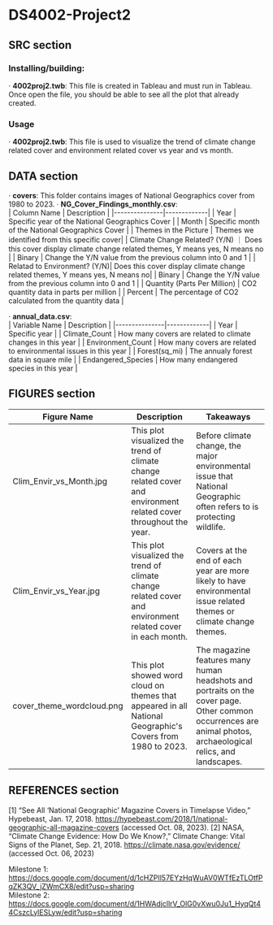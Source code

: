 # DS4002-Project2
## SRC section
### Installing/building:
· **4002proj2.twb**: This file is created in Tableau and must run in Tableau. Once open the file, you should be able to see all the plot that already created.

### Usage
· **4002proj2.twb**: This file is used to visualize the trend of climate change related cover and environment related cover vs year and vs month.

## DATA section
· **covers**: This folder contains images of National Geographics cover from 1980 to 2023.
· **NG_Cover_Findings_monthly.csv**:  
| Column Name | Description |
|---------------|-------------|
|  Year  |  Specific year of the National Geographics Cover  |
|  Month |  Specific month of the National Geographics Cover |
|  Themes in the Picture | Themes we identified from this specific cover|
| Climate Change Related? (Y/N) ｜ Does this cover display climate change related themes, Y means yes, N means no |
| Binary | Change the Y/N value from the previous column into 0 and 1 |
| Relatad to Environment? (Y/N)| Does this cover display climate change related themes, Y means yes, N means no|
| Binary | Change the Y/N value from the previous column into 0 and 1 |
| Quantity (Parts Per Million) | CO2 quantity data in parts per million |
| Percent | The percentage of CO2 calculated from the quantity data |  

· **annual_data.csv**:  
| Variable Name | Description |
|---------------|-------------|
| Year | Specific year |
| Climate_Count | How many covers are related to climate changes in this year |
| Environment_Count | How many covers are related to environmental issues in this year |
| Forest(sq_mi) | The annualy forest data in square mile |
| Endangered_Species | How many endangered species in this year |  


## FIGURES section
| Figure Name | Description | Takeaways |
|---------------|-------------|--------|
|Clim_Envir_vs_Month.jpg | This plot visualized the trend of climate change related cover and environment related cover throughout the year.| Before climate change, the major environmental issue that National Geographic often refers to is protecting wildlife. |
|Clim_Envir_vs_Year.jpg | This plot visualized the trend of climate change related cover and environment related cover in each month. | Covers at the end of each year are more likely to have environmental issue related themes or climate change themes. |
| cover_theme_wordcloud.png | This plot showed word cloud on themes that appeared in all National Geographic's Covers from 1980 to 2023.|The magazine features many human headshots and portraits on the cover page. Other common occurrences are animal photos, archaeological relics, and landscapes. |  


## REFERENCES section
[1] “See All ‘National Geographic’ Magazine Covers in Timelapse Video,” Hypebeast, Jan. 17, 2018. https://hypebeast.com/2018/1/national-geographic-all-magazine-covers (accessed Oct. 08, 2023).
[2] NASA, “Climate Change Evidence: How Do We Know?,” Climate Change: Vital Signs of the Planet, Sep. 21, 2018. https://climate.nasa.gov/evidence/ (accessed Oct. 06, 2023)   

Milestone 1: https://docs.google.com/document/d/1cHZPIl57EYzHqWuAV0WTfEzTLOtfPqZK3QV_jZWmCX8/edit?usp=sharing  
Milestone 2: https://docs.google.com/document/d/1HWAdjcllrV_OlG0vXwu0Ju1_HyqQt44CszcLylESLyw/edit?usp=sharing  

